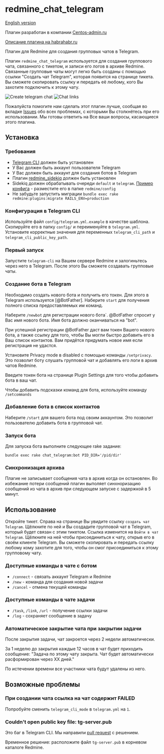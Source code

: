 # redmine_chat_telegram

[English version](https://github.com/centosadmin/redmine_chat_telegram/blob/master/README.md)

Плагин разработан в компании [Centos-admin.ru](https://centos-admin.ru)

[Описание плагина на habrahabr.ru](https://habrahabr.ru/company/centosadmin/blog/281044/)

Плагин для Redmine для создания групповых чатов в Telegram.

Плагин `redmine_chat_telegram` используется для создания группового чата, связанного с тикетом, и записи его логов в архиве Redmine. Связанные групповые чаты могут легко быть созданы с помощью ссылки "Создать чат Telegram", которая появится на странице тикета. Вы сможете скопировать ссылку и передать её любому, кого Вы захотите подключить к этому чату.

![Create telegram chat](https://github.com/centosadmin/redmine_chat_telegram/raw/master/assets/images/create-link.png)
![Chat links](https://github.com/centosadmin/redmine_chat_telegram/raw/master/assets/images/chat-links.png)

Пожалуйста помогите нам сделать этот плагин лучше, сообщая во вкладке [Issues](https://github.com/centosadmin/redmine_chat_telegram/issues) обо всех проблемах, с которыми Вы столкнётесь при его использовании. Мы готовы ответить на Все ваши вопросы, касающиеся этого плагина.

## Установка

### Требования

* [Telegram CLI](https://github.com/vysheng/tg) должен быть установлен
* У Вас должен быть аккаунт пользователя Telegram
* У Вас должен быть аккаунт для создания ботов в Telegram
* Плагин [redmine_sidekiq](https://github.com/ogom/redmine_sidekiq) должен быть установлен
* Sidekiq должен обрабатывать очереди `default` и `telegram`. [Пример конфига](https://github.com/centosadmin/redmine_intouch/blob/master/tools/sidekiq.yml) - разместите его в папке `redmine/config`
* Не забудьте запустить миграции `bundle exec rake redmine:plugins:migrate RAILS_ENV=production`

### Конфигурация в Telegram CLI

Используйте файл `config/telegram.yml.example` в качестве шаблона.
Скопируйте его в папку `config/` и переименуйте в `telegram.yml`.
Установите корректные значения для переменных `telegram_cli_path` и `telegram_cli_public_key_path`.

### Первый запуск

Запустите `telegram-cli` на Вашем сервере Redmine и залогиньтесь через него в Telegram. После этого Вы сможете создавать групповые чаты.

### Создание бота в Telegram

Необходимо создать нового бота и получить его токен. Для этого в Telegram используется [@BotFather]. Наберите `start` для получения полного списка предоставляемых им команд.

Наберите `/newbot` для регистрации нового бота`. @BotFather спросит у Вас имя нового бота. Имя бота должно оканчиваться на "bot".

При успешной регистрации @BotFather даст вам токен Вашего нового бота, а также ссылку для того, чтобы Вы могли быстро добавить его в Ваш список контактов. Вам придётся придумать новое имя если регистрация не удастся.

Установите Privacy mode в disabled с помощью команды `/setprivacy`. Это позволит боту слушать групповой чат и добавлять его логи в архив чатов Redmine.

Введите токен бота на странице Plugin Settings для того чтобы добавить бота в ваш чат.

Чтобы добавить подсказки команд для бота, используйте команду `/setcommands`

### Добавление бота в список контактов

Наберите `/start` для вашего бота под своим аккаунтом.
Это позволит пользователю добавить бота в групповой чат.

### Запуск бота

Для запуска бота выполните следующее rake задание:

```shell
bundle exec rake chat_telegram:bot PID_DIR='/pid/dir'
```

### Синхронизация архива

Плагие не записывает сообщения чата в архив когда он остановлен. Во избежание потери сообщений плагин выполяет синхноризацию сообщений из чата в архив при следующем запуске с задержкой в 5 минут.

## Использование

Откройте тикет. Справа на странице Вы увидите ссылку `создать чат Telegram`. Щёлкните по ней и Вы создадите групповой чат в Telegram, который будет связан с этим тикетом. Ссылка изменится на `Войти в чат Telegram`. Щёлкните на ней чтобы присоединиться к чату, открыв его в своём клиенте Telegram. Вы сможете скопировать и передать ссылку любому кому захотите для того, чтобы он смог присоединиться к этому групповому чату.

### Доступные команды в чате с ботом

- `/connect` - связать аккаунт Telegram и Redmine
- `/new` - команда для создания новой задачи
- `/cancel` - отмена текущей команды

### Доступные команды в чате задачи

- `/task`, `/link`, `/url` - получение ссылки задачи
- `/log` - сохраняет сообщение в задачу

### Автоматическое закрытие чата при закрытии задачи

После закрытия задачи, чат закроется через 2 недели автоматически.

За 1 неделю до закрытия каждые 12 часов в чат будет приходить сообщение:
"Задача по этому чату закрыта. Чат будет автоматически расформирован через XX дней."

По истечении времени все участники чата будут удалены из него.

## Возможные проблемы

### При создании чата ссылка на чат содержит FAILED

Попробуйте сменить `telegram_cli_mode` в `telegram.yml` на `1`.

### Couldn't open public key file: tg-server.pub

Это баг в Telegram CLI. Мы направили [pull request](https://github.com/Rondoozle/tg/pull/4) с решением.

Временное решение: расположите файл `tg-server.pub` в корневом каталоге Redmine.  
